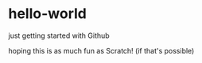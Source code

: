 # hello-world
just getting started with Github

hoping this is as much fun as Scratch! (if that's possible)
